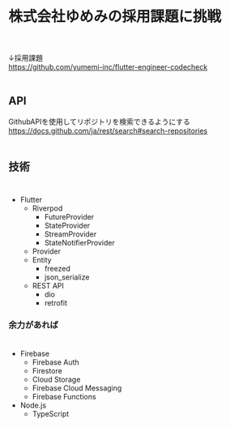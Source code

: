 # 株式会社ゆめみの採用課題に挑戦<br><br>

↓採用課題<br>
https://github.com/yumemi-inc/flutter-engineer-codecheck<br><br>

## API<br>
GithubAPIを使用してリポジトリを検索できるようにする<br>
https://docs.github.com/ja/rest/search#search-repositories<br><br>

## 技術<br><br>

- Flutter
    - Riverpod
        - FutureProvider
        - StateProvider
        - StreamProvider
        - StateNotifierProvider
    - Provider
    - Entity
        - freezed
        - json_serialize
    - REST API
        - dio
        - retrofit

### 余力があれば<br><br>

- Firebase
    - Firebase Auth
    - Firestore
    - Cloud Storage
    - Firebase Cloud Messaging
    - Firebase Functions
- Node.js
    - TypeScript
